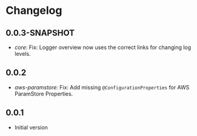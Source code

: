# Changelog

## 0.0.3-SNAPSHOT
* _core_: Fix: Logger overview now uses the correct links for changing log levels.

## 0.0.2
* _aws-paramstore:_ Fix: Add missing `@ConfigurationProperties` for AWS ParamStore Properties.

## 0.0.1
* Initial version